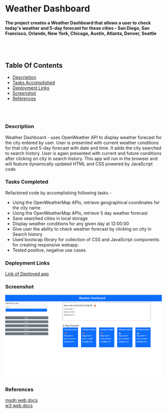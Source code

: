 # Weather Dashboard

#### The project creates a Weather Dashboard that allows a user to check today's weather and 5-day forecast for these cities - San Diego, San Francisco, Orlando, New York, Chicago, Austin, Atlanta, Denver, Seattle 
<br>
<br>



## Table Of Contents
- [Description](#description)
- [Tasks Accomplished](#tasks-completed)
- [Deployment Links](#deployment-links)
- [Screenshot](#screenshot)
- [References](#references)
<br>
<br>

### Description
 Weather Dashboard - uses OpenWeather API to display weather forecast for the city entered by user.  User is presented with current weather conditions for that city and 5-day forecast with date and time. It adds the city searched to search history. User is again presented with current and future conditions after clicking on city in search history. This app will run in the browser and will feature dynamically updated HTML and CSS powered by JavaScript code 


### Tasks Completed
Refactored code by accomplishing following tasks -
* Using the OpenWeatherMap APIs, retrieve geographical coordinates for the city name
* Using the OpenWeatherMap APIs, retrieve 5 day weather forecast
* Save searched cities in local storage
* Display weather conditions for any given day at 12:00:00
* Give user the ability to check weather forecast by clicking on city in Search history
* Used bootsrap library for collection of CSS and JavaScript components for creating responsive webapp.
* Tested positive, negative use cases


### Deployment Links
[Link of Deployed app ](https://anud22.github.io/workdayScheduler/)

### Screenshot
![Weather Forecast](/asset/app.png)

### References
[msdn web docs](https://developer.mozilla.org/en-US/docs/Web/HTML)
<br>
[w3 web docs](https://www.w3schools.com/)
